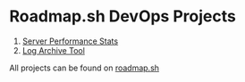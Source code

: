 # Roadmap.sh DevOps Projects
1. [Server Performance Stats](https://roadmap.sh/projects/server-stats)
2. [Log Archive Tool](https://roadmap.sh/projects/log-archive-tool)

All projects can be found on [roadmap.sh](https://roadmap.sh/projects/)